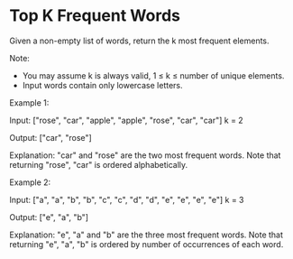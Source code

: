 # Top K Frequent Words

Given a non-empty list of words, return the k most frequent elements.
 
Note:
- You may assume k is always valid, 1 ≤ k ≤ number of unique elements.
- Input words contain only lowercase letters.
 
Example 1:

Input: ["rose", "car", "apple", "apple", "rose", "car", "car"]
k = 2

Output: ["car", "rose"] 

Explanation: "car" and "rose" are the two most frequent words. 
Note that returning "rose", "car" is ordered alphabetically.
 
Example 2:

Input: ["a", "a", "b", "b", "c", "c", "d", "d", "e", "e", "e", "e"]
k = 3

Output: ["e", "a", "b"]

Explanation: "e", "a" and "b" are the three most frequent words. 
Note that returning "e", "a", "b" is ordered by number of occurrences of each word.